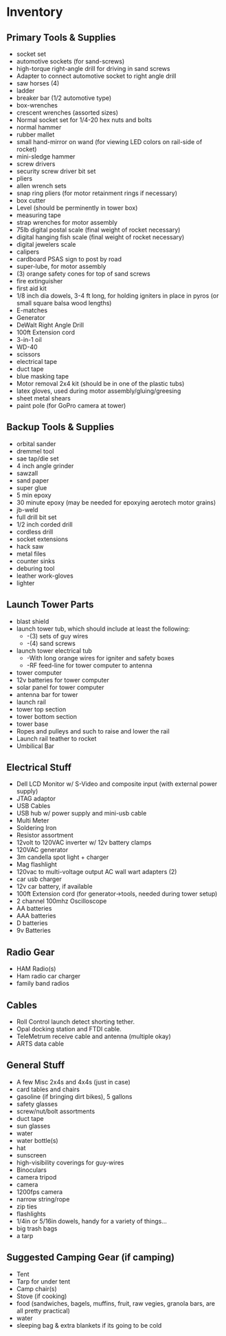# Inventory

## Primary Tools & Supplies
  - socket set
  - automotive sockets (for sand-screws)
  - high-torque right-angle drill for driving in sand screws
  - Adapter to connect automotive socket to right angle drill
  - saw horses (4)
  - ladder
  - breaker bar (1/2 automotive type)
  - box-wrenches
  - crescent wrenches (assorted sizes)
  - Normal socket set for 1/4-20 hex nuts and bolts
  - normal hammer
  - rubber mallet
  - small hand-mirror on wand (for viewing LED colors on rail-side of rocket)
  - mini-sledge hammer
  - screw drivers
  - security screw driver bit set
  - pliers
  - allen wrench sets
  - snap ring pliers (for motor retainment rings if necessary)
  - box cutter
  - Level (should be perminently in tower box)
  - measuring tape
  - strap wrenches for motor assembly
  - 75lb digital postal scale (final weight of rocket necessary)
  - digital hanging fish scale (final weight of rocket necessary)
  - digital jewelers scale
  - calipers
  - cardboard PSAS sign to post by road
  - super-lube, for motor assembly
  - (3) orange safety cones for top of sand screws
  - fire extinguisher
  - first aid kit
  - 1/8 inch dia dowels, 3-4 ft long, for holding igniters in place in pyros (or small square balsa wood lengths)
  - E-matches 
  - Generator
  - DeWalt Right Angle Drill
  - 100ft Extension cord
  - 3-in-1 oil
  - WD-40
  - scissors
  - electrical tape
  - duct tape
  - blue masking tape
  - Motor removal 2x4 kit (should be in one of the plastic tubs)
  - latex gloves, used during motor assembly/gluing/greesing
  - sheet metal shears
  - paint pole (for GoPro camera at tower)

## Backup Tools & Supplies
  - orbital sander
  - dremmel tool
  - sae tap/die set
  - 4 inch angle grinder
  - sawzall
  - sand paper
  - super glue
  - 5 min epoxy
  - 30 minute epoxy (may be needed for epoxying aerotech motor grains)
  - jb-weld
  - full drill bit set
  - 1/2 inch corded drill
  - cordless drill
  - socket extensions
  - hack saw
  - metal files
  - counter sinks
  - deburing tool
  - leather work-gloves
  - lighter

## Launch Tower Parts
  - blast shield
  - launch tower tub, which should include at least the following:
    - -(3) sets of guy wires
    - -(4) sand screws
  - launch tower electrical tub
    - -With long orange wires for igniter and safety boxes
    - -RF feed-line for tower computer to antenna
  - tower computer
  - 12v batteries for tower computer
  - solar panel for tower computer
  - antenna bar for tower
  - launch rail
  - tower top section
  - tower bottom section
  - tower base
  - Ropes and pulleys and such to raise and lower the rail
  - Launch rail teather to rocket
  - Umbilical Bar

## Electrical Stuff
  - Dell LCD Monitor w/ S-Video and composite input (with external power supply)
  - JTAG adaptor
  - USB Cables
  - USB hub w/ power supply and mini-usb cable
  - Multi Meter
  - Soldering Iron
  - Resistor assortment
  - 12volt to 120VAC inverter w/ 12v battery clamps
  - 120VAC generator
  - 3m candella spot light + charger
  - Mag flashlight
  - 120vac to multi-voltage output AC wall wart adapters (2)
  - car usb charger
  - 12v car battery, if available
  - 100ft Extension cord (for generator->tools, needed during tower setup)
  - 2 channel 100mhz Oscilloscope
  - AA batteries
  - AAA batteries
  - D batteries
  - 9v Batteries

## Radio Gear
  - HAM Radio(s)
  - Ham radio car charger
  - family band radios

## Cables
  - Roll Control launch detect shorting tether.
  - Opal docking station and FTDI cable.
  - TeleMetrum receive cable and antenna (multiple okay)
  - ARTS data cable

## General Stuff
  - A few Misc 2x4s and 4x4s (just in case)
  - card tables and chairs
  - gasoline (if bringing dirt bikes), 5 gallons
  - safety glasses
  - screw/nut/bolt assortments
  - duct tape
  - sun glasses
  - water
  - water bottle(s)
  - hat
  - sunscreen
  - high-visibility coverings for guy-wires
  - Binoculars
  - camera tripod
  - camera
  - 1200fps camera
  - narrow string/rope
  - zip ties
  - flashlights
  - 1/4in or 5/16in dowels, handy for a variety of things...
  - big trash bags
  - a tarp

## Suggested Camping Gear (if camping)
  - Tent
  - Tarp for under tent
  - Camp chair(s)
  - Stove (if cooking)
  - food (sandwiches, bagels, muffins, fruit, raw vegies, granola bars, are all pretty practical)
  - water
  - sleeping bag & extra blankets if its going to be cold
